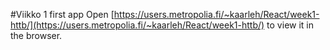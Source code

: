 #Viikko 1 first app
Open [https://users.metropolia.fi/~kaarleh/React/week1-httb/](https://users.metropolia.fi/~kaarleh/React/week1-httb/) to view it in the browser.
